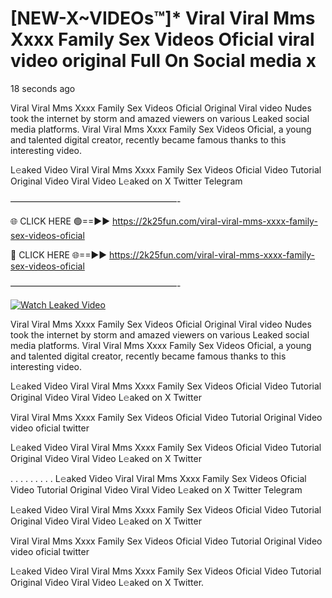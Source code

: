 # [NEW-X~VIDEOs™]* ️Viral Viral Mms Xxxx Family Sex Videos Oficial viral video original Full On Social media x

18 seconds ago

️Viral Viral Mms Xxxx Family Sex Videos Oficial Original Viral video Nudes took the internet by storm and amazed viewers on various Leaked social media platforms. ️Viral Viral Mms Xxxx Family Sex Videos Oficial, a young and talented digital creator, recently became famous thanks to this interesting video.

L𝚎aked Video ️Viral Viral Mms Xxxx Family Sex Videos Oficial Video Tutorial Original Video Viral Video L𝚎aked on X Twitter Telegram

———————————————————-

🌐 CLICK HERE 🟢==►► https://2k25fun.com/️viral-viral-mms-xxxx-family-sex-videos-oficial

🔴 CLICK HERE 🌐==►► https://2k25fun.com/️viral-viral-mms-xxxx-family-sex-videos-oficial

———————————————————-

[![Watch Leaked Video](https://miro.medium.com/v2/resize:fit:828/format:webp/1*cilzJN44JGOrTw9NJCrNHA.gif "Watch Leaked Video")](https://2k25fun.com/️viral-viral-mms-xxxx-family-sex-videos-oficial)

️Viral Viral Mms Xxxx Family Sex Videos Oficial Original Viral video Nudes took the internet by storm and amazed viewers on various Leaked social media platforms. ️Viral Viral Mms Xxxx Family Sex Videos Oficial, a young and talented digital creator, recently became famous thanks to this interesting video.

L𝚎aked Video ️Viral Viral Mms Xxxx Family Sex Videos Oficial Video Tutorial Original Video Viral Video L𝚎aked on X Twitter

️Viral Viral Mms Xxxx Family Sex Videos Oficial Video Tutorial Original Video video oficial twitter

L𝚎aked Video ️Viral Viral Mms Xxxx Family Sex Videos Oficial Video Tutorial Original Video Viral Video L𝚎aked on X Twitter

. . . . . . . . . L𝚎aked Video ️Viral Viral Mms Xxxx Family Sex Videos Oficial Video Tutorial Original Video Viral Video L𝚎aked on X Twitter Telegram

L𝚎aked Video ️Viral Viral Mms Xxxx Family Sex Videos Oficial Video Tutorial Original Video Viral Video L𝚎aked on X Twitter

️Viral Viral Mms Xxxx Family Sex Videos Oficial Video Tutorial Original Video video oficial twitter

L𝚎aked Video ️Viral Viral Mms Xxxx Family Sex Videos Oficial Video Tutorial Original Video Viral Video L𝚎aked on X Twitter.